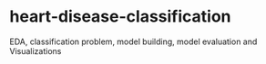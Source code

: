 # heart-disease-classification
EDA, classification problem, model building, model evaluation and Visualizations
